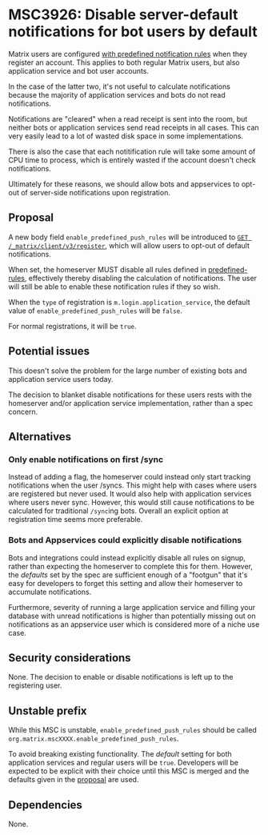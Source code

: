 # MSC3926: Disable server-default notifications for bot users by default

Matrix users are configured [with predefined notification rules](https://spec.matrix.org/v1.4/client-server-api/#predefined-rules)
when they register an account. This applies to both regular Matrix users, but also application service and bot user accounts.

In the case of the latter two, it's not useful to calculate notifications because the majority of
application services and bots do not read notifications.

Notifications are "cleared" when a read receipt is sent into the room, but neither bots or application
services send read receipts in all cases. This can very easily lead to a lot of wasted disk space in some
implementations.

There is also the case that each notitification rule will take some amount of CPU time to process, which
is entirely wasted if the account doesn't check notifications.

Ultimately for these reasons, we should allow bots and appservices to opt-out of server-side notifications
upon registration.

## Proposal

A new body field `enable_predefined_push_rules` will be introduced to [`GET /_matrix/client/v3/register`](https://spec.matrix.org/v1.4/client-server-api/#post_matrixclientv3register),
which will allow users to opt-out of default notifications.

When set, the homeserver MUST disable all rules defined in [predefined-rules](https://spec.matrix.org/v1.4/client-server-api/#predefined-rules),
effectively thereby disabling the calculation of notifications. The user will still be able to enable these notification rules if they so wish.

When the `type` of registration is `m.login.application_service`, the default value of `enable_predefined_push_rules`
will be `false`.

For normal registrations, it will be `true`.

## Potential issues

This doesn't solve the problem for the large number of existing bots and application service users today.

The decision to blanket disable notifications for these users rests with the homeserver and/or
application service implementation, rather than a spec concern.

## Alternatives

### Only enable notifications on first /sync

Instead of adding a flag, the homeserver could instead only start tracking notifications when the user
/syncs. This might help with cases where users are registered but never used. It would also help with 
application services where users never sync. However, this would still cause notifications to be calculated
for traditional `/sync`ing bots. Overall an explicit option at registration time seems more preferable.

### Bots and Appservices could explicitly disable notifications

Bots and integrations could instead explicitly disable all rules on signup, rather than expecting the
homeserver to complete this for them. However, the *defaults* set by the spec are sufficient enough of a
"footgun" that it's easy for developers to forget this setting and allow their homeserver to accumulate
notifications.

Furthermore, severity of running a large application service and filling your database
with unread notifications is higher than potentially missing out on notifications as an appservice user which
is considered more of a niche use case.


## Security considerations

None. The decision to enable or disable notifications is left up to the registering user.

## Unstable prefix

While this MSC is unstable, `enable_predefined_push_rules` should be called `org.matrix.mscXXXX.enable_predefined_push_rules`.

To avoid breaking existing functionality. The *default* setting for both application services and regular users will
be `true`. Developers will be expected to be explicit with their choice until this MSC is merged and the
defaults given in the [proposal](##Proposal) are used.

## Dependencies

None.